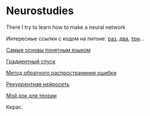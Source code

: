 # Neurostudies
There I try to learn how to make a neural network

Интересные ссылки с кодом на питоне: [раз](https://habrahabr.ru/post/271563/), [два](https://habrahabr.ru/post/322438/), [три](http://blablacode.ru/python/595)...

[Самые основы понятным языком](https://neuralnet.info/)

[Градиентный спуск](https://habrahabr.ru/post/272679/)

[Метод обратного распространения ошибки](https://habrahabr.ru/post/271563/)

[Рекуррентная нейросеть](http://karpathy.github.io/2015/05/21/rnn-effectiveness/)

[Мой док для теории](https://docs.google.com/document/d/1FWv4pA60KkzwtpiJNcsC3jmLmXcYXNuY52RaelBTODc/edit)

Керас.